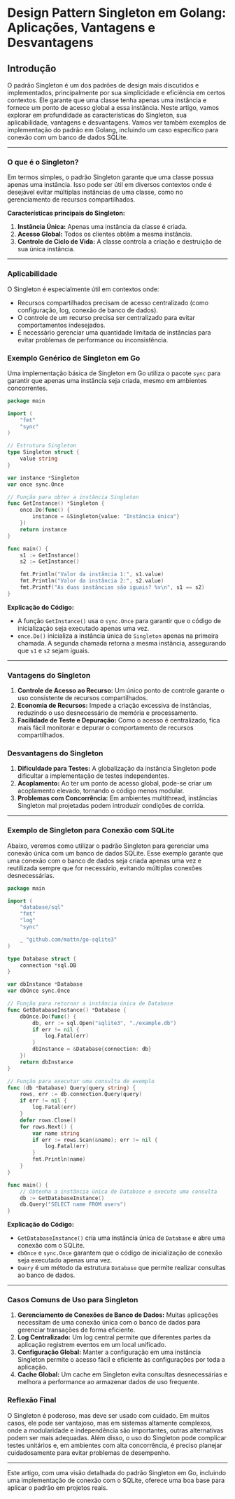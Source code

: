 # Design Pattern Singleton em Golang: Aplicações, Vantagens e Desvantagens

## Introdução
O padrão Singleton é um dos padrões de design mais discutidos e implementados, principalmente por sua simplicidade e eficiência em certos contextos. Ele garante que uma classe tenha apenas uma instância e fornece um ponto de acesso global a essa instância. Neste artigo, vamos explorar em profundidade as características do Singleton, sua aplicabilidade, vantagens e desvantagens. Vamos ver também exemplos de implementação do padrão em Golang, incluindo um caso específico para conexão com um banco de dados SQLite.

---

### O que é o Singleton?

Em termos simples, o padrão Singleton garante que uma classe possua apenas uma instância. Isso pode ser útil em diversos contextos onde é desejável evitar múltiplas instâncias de uma classe, como no gerenciamento de recursos compartilhados.

**Características principais do Singleton:**
1. **Instância Única:** Apenas uma instância da classe é criada.
2. **Acesso Global:** Todos os clientes obtêm a mesma instância.
3. **Controle de Ciclo de Vida:** A classe controla a criação e destruição de sua única instância.

---

### Aplicabilidade

O Singleton é especialmente útil em contextos onde:
- Recursos compartilhados precisam de acesso centralizado (como configuração, log, conexão de banco de dados).
- O controle de um recurso precisa ser centralizado para evitar comportamentos indesejados.
- É necessário gerenciar uma quantidade limitada de instâncias para evitar problemas de performance ou inconsistência.

### Exemplo Genérico de Singleton em Go

Uma implementação básica de Singleton em Go utiliza o pacote `sync` para garantir que apenas uma instância seja criada, mesmo em ambientes concorrentes.

```go
package main

import (
	"fmt"
	"sync"
)

// Estrutura Singleton
type Singleton struct {
	value string
}

var instance *Singleton
var once sync.Once

// Função para obter a instância Singleton
func GetInstance() *Singleton {
	once.Do(func() {
		instance = &Singleton{value: "Instância única"}
	})
	return instance
}

func main() {
	s1 := GetInstance()
	s2 := GetInstance()

	fmt.Println("Valor da instância 1:", s1.value)
	fmt.Println("Valor da instância 2:", s2.value)
	fmt.Printf("As duas instâncias são iguais? %v\n", s1 == s2)
}
```

**Explicação do Código:**
- A função `GetInstance()` usa o `sync.Once` para garantir que o código de inicialização seja executado apenas uma vez.
- `once.Do()` inicializa a instância única de `Singleton` apenas na primeira chamada. A segunda chamada retorna a mesma instância, assegurando que `s1` e `s2` sejam iguais.

---

### Vantagens do Singleton

1. **Controle de Acesso ao Recurso:** Um único ponto de controle garante o uso consistente de recursos compartilhados.
2. **Economia de Recursos:** Impede a criação excessiva de instâncias, reduzindo o uso desnecessário de memória e processamento.
3. **Facilidade de Teste e Depuração:** Como o acesso é centralizado, fica mais fácil monitorar e depurar o comportamento de recursos compartilhados.

### Desvantagens do Singleton

1. **Dificuldade para Testes:** A globalização da instância Singleton pode dificultar a implementação de testes independentes.
2. **Acoplamento:** Ao ter um ponto de acesso global, pode-se criar um acoplamento elevado, tornando o código menos modular.
3. **Problemas com Concorrência:** Em ambientes multithread, instâncias Singleton mal projetadas podem introduzir condições de corrida.

---

### Exemplo de Singleton para Conexão com SQLite

Abaixo, veremos como utilizar o padrão Singleton para gerenciar uma conexão única com um banco de dados SQLite. Esse exemplo garante que uma conexão com o banco de dados seja criada apenas uma vez e reutilizada sempre que for necessário, evitando múltiplas conexões desnecessárias.

```go
package main

import (
	"database/sql"
	"fmt"
	"log"
	"sync"

	_ "github.com/mattn/go-sqlite3"
)

type Database struct {
	connection *sql.DB
}

var dbInstance *Database
var dbOnce sync.Once

// Função para retornar a instância única de Database
func GetDatabaseInstance() *Database {
	dbOnce.Do(func() {
		db, err := sql.Open("sqlite3", "./example.db")
		if err != nil {
			log.Fatal(err)
		}
		dbInstance = &Database{connection: db}
	})
	return dbInstance
}

// Função para executar uma consulta de exemplo
func (db *Database) Query(query string) {
	rows, err := db.connection.Query(query)
	if err != nil {
		log.Fatal(err)
	}
	defer rows.Close()
	for rows.Next() {
		var name string
		if err := rows.Scan(&name); err != nil {
			log.Fatal(err)
		}
		fmt.Println(name)
	}
}

func main() {
	// Obtenha a instância única de Database e execute uma consulta
	db := GetDatabaseInstance()
	db.Query("SELECT name FROM users")
}
```

**Explicação do Código:**
- `GetDatabaseInstance()` cria uma instância única de `Database` e abre uma conexão com o SQLite.
- `dbOnce` e `sync.Once` garantem que o código de inicialização de conexão seja executado apenas uma vez.
- `Query` é um método da estrutura `Database` que permite realizar consultas ao banco de dados.

---

### Casos Comuns de Uso para Singleton

1. **Gerenciamento de Conexões de Banco de Dados:** Muitas aplicações necessitam de uma conexão única com o banco de dados para gerenciar transações de forma eficiente.
2. **Log Centralizado:** Um log central permite que diferentes partes da aplicação registrem eventos em um local unificado.
3. **Configuração Global:** Manter a configuração em uma instância Singleton permite o acesso fácil e eficiente às configurações por toda a aplicação.
4. **Cache Global:** Um cache em Singleton evita consultas desnecessárias e melhora a performance ao armazenar dados de uso frequente.

### Reflexão Final

O Singleton é poderoso, mas deve ser usado com cuidado. Em muitos casos, ele pode ser vantajoso, mas em sistemas altamente complexos, onde a modularidade e independência são importantes, outras alternativas podem ser mais adequadas. Além disso, o uso do Singleton pode complicar testes unitários e, em ambientes com alta concorrência, é preciso planejar cuidadosamente para evitar problemas de desempenho.

---

Este artigo, com uma visão detalhada do padrão Singleton em Go, incluindo uma implementação de conexão com o SQLite, oferece uma boa base para aplicar o padrão em projetos reais.